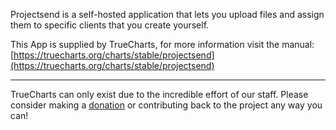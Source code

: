 Projectsend is a self-hosted application that lets you upload files and assign them to specific clients that you create yourself.

This App is supplied by TrueCharts, for more information visit the manual: [https://truecharts.org/charts/stable/projectsend](https://truecharts.org/charts/stable/projectsend)

---

TrueCharts can only exist due to the incredible effort of our staff.
Please consider making a [donation](https://truecharts.org/sponsor) or contributing back to the project any way you can!
